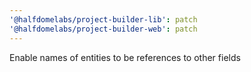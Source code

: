 ```yaml
---
'@halfdomelabs/project-builder-lib': patch
'@halfdomelabs/project-builder-web': patch
---
```


Enable names of entities to be references to other fields

